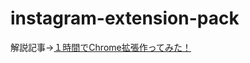# instagram-extension-pack

解説記事→[１時間でChrome拡張作ってみた！](https://qiita.com/Michinosuke/items/7a8479204484f1120687)
